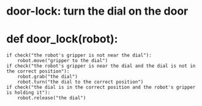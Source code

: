 # door-lock: turn the dial on the door
# def door_lock(robot):
    if check("the robot's gripper is not near the dial"):
        robot.move("gripper to the dial")
    if check("the robot's gripper is near the dial and the dial is not in the correct position"):
        robot.grab("the dial")
        robot.turn("the dial to the correct position")
    if check("the dial is in the correct position and the robot's gripper is holding it"):
        robot.release("the dial")